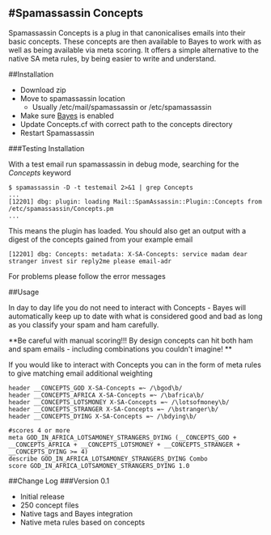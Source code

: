 #Spamassassin Concepts
----------
Spamassassin Concepts is a plug in that canonicalises emails into their basic concepts. These concepts are then available to Bayes to work with as well as being available via meta scoring.
It offers a simple alternative to the native SA meta rules, by being easier to write and understand.

##Installation

 - Download zip
 - Move to spamassassin location
	 - Usually /etc/mail/spamassassin or /etc/spamassassin
 - Make sure [Bayes](https://wiki.apache.org/spamassassin/BayesFaq) is enabled
 - Update Concepts.cf with correct path to the concepts directory
 - Restart Spamassassin

###Testing Installation

With a test email run spamassassin in debug mode, searching for the *Concepts* keyword

    $ spamassassin -D -t testemail 2>&1 | grep Concepts
    ...
    [12201] dbg: plugin: loading Mail::SpamAssassin::Plugin::Concepts from /etc/spamassassin/Concepts.pm
    ...

This means the plugin has loaded.
You should also get an output with a digest of the concepts gained from your example email

    [12201] dbg: Concepts: metadata: X-SA-Concepts: service madam dear stranger invest sir reply2me please email-adr

For problems please follow the error messages

##Usage

In day to day life you do not need to interact with Concepts - Bayes will automatically keep up to date with what is considered good and bad as long as you classify your spam and ham carefully.

**Be careful with manual scoring!!! By design concepts can hit both ham and spam emails - including combinations you couldn't imagine! **

If you would like to interact with Concepts you can in the form of meta rules to give matching email additional weighting

    header __CONCEPTS_GOD X-SA-Concepts =~ /\bgod\b/
    header __CONCEPTS_AFRICA X-SA-Concepts =~ /\bafrica\b/
    header __CONCEPTS_LOTSMONEY X-SA-Concepts =~ /\lotsofmoney\b/
    header __CONCEPTS_STRANGER X-SA-Concepts =~ /\bstranger\b/
    header __CONCEPTS_DYING X-SA-Concepts =~ /\bdying\b/
    
    #scores 4 or more
    meta GOD_IN_AFRICA_LOTSAMONEY_STRANGERS_DYING (__CONCEPTS_GOD + __CONCEPTS_AFRICA + __CONCEPTS_LOTSMONEY + __CONCEPTS_STRANGER + __CONCEPTS_DYING >= 4)
    describe GOD_IN_AFRICA_LOTSAMONEY_STRANGERS_DYING Combo
    score GOD_IN_AFRICA_LOTSAMONEY_STRANGERS_DYING 1.0 

##Change Log
###Version 0.1
 - Initial release
 - 250 concept files
 - Native tags and Bayes integration
 - Native meta rules based on concepts
